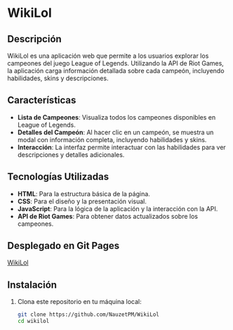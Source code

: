 # WikiLol

## Descripción

WikiLol es una aplicación web que permite a los usuarios explorar los campeones del juego League of Legends. Utilizando la API de Riot Games, la aplicación carga información detallada sobre cada campeón, incluyendo habilidades, skins y descripciones.

## Características

- **Lista de Campeones**: Visualiza todos los campeones disponibles en League of Legends.
- **Detalles del Campeón**: Al hacer clic en un campeón, se muestra un modal con información completa, incluyendo habilidades y skins.
- **Interacción**: La interfaz permite interactuar con las habilidades para ver descripciones y detalles adicionales.

## Tecnologías Utilizadas

- **HTML**: Para la estructura básica de la página.
- **CSS**: Para el diseño y la presentación visual.
- **JavaScript**: Para la lógica de la aplicación y la interacción con la API.
- **API de Riot Games**: Para obtener datos actualizados sobre los campeones.

## Desplegado en Git Pages
[WikiLol](https://nauzetpm.github.io/WikiLol/)


## Instalación

1. Clona este repositorio en tu máquina local:
   ```bash
   git clone https://github.com/NauzetPM/WikiLol
   cd wikilol
